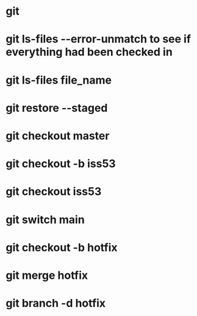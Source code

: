 # git

# git ls-files --error-unmatch <file name>  to see if everything had been checked in
# git ls-files file_name
# git restore --staged 
# git checkout master
# git checkout -b iss53
# git checkout iss53
# git switch main
# git checkout -b hotfix
# git merge hotfix
# git branch -d hotfix
